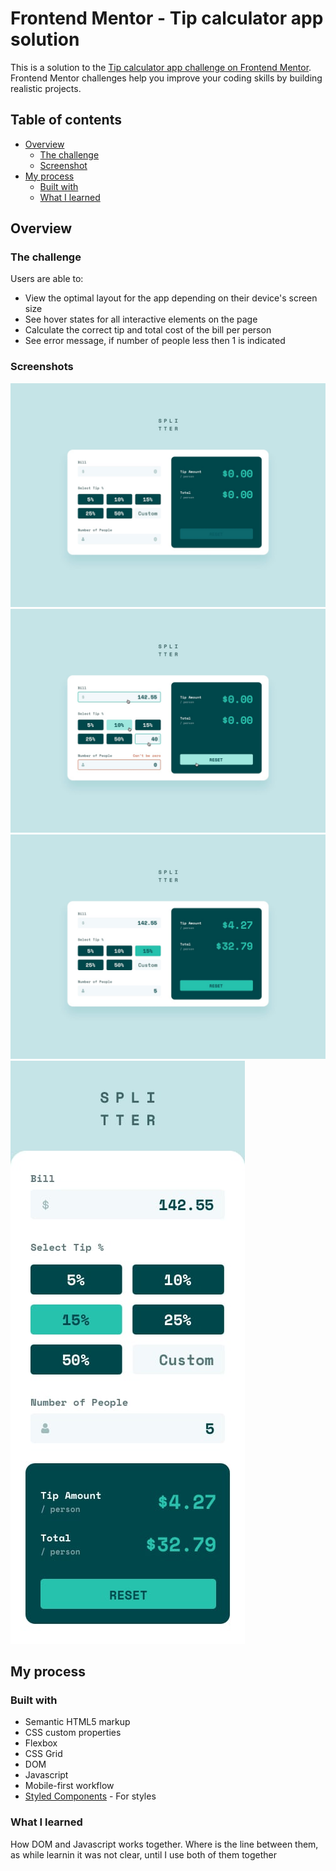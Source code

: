 # Frontend Mentor - Tip calculator app solution

This is a solution to the [Tip calculator app challenge on Frontend Mentor](https://www.frontendmentor.io/challenges/tip-calculator-app-ugJNGbJUX). Frontend Mentor challenges help you improve your coding skills by building realistic projects.

## Table of contents

- [Overview](#overview)
  - [The challenge](#the-challenge)
  - [Screenshot](#screenshots)
- [My process](#my-process)
  - [Built with](#built-with)
  - [What I learned](#what-i-learned)

## Overview

### The challenge

Users are able to:

- View the optimal layout for the app depending on their device's screen size
- See hover states for all interactive elements on the page
- Calculate the correct tip and total cost of the bill per person
- See error message, if number of people less then 1 is indicated

### Screenshots

![](./design/desktop-design-empty.jpg)
![](./design/active-states.jpg)
![](./design/desktop-design-completed.jpg)
![](./design/mobile-design.jpg)

## My process

### Built with

- Semantic HTML5 markup
- CSS custom properties
- Flexbox
- CSS Grid
- DOM
- Javascript 
- Mobile-first workflow
- [Styled Components](https://styled-components.com/) - For styles

### What I learned

How DOM and Javascript works together. Where is the line between them, as while learnin it was not clear, until I use both of them together
